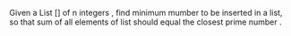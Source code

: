 Given a List [] of n integers , find minimum mumber to be inserted in a list, so that sum of all elements of list should equal the closest prime number .